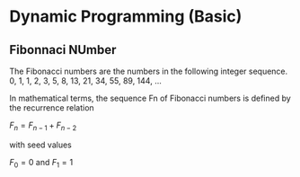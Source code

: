 # Dynamic Programming (Basic)

## Fibonnaci NUmber

The Fibonacci numbers are the numbers in the following integer sequence.
0, 1, 1, 2, 3, 5, 8, 13, 21, 34, 55, 89, 144, ...

In mathematical terms, the sequence Fn of Fibonacci numbers is defined by the recurrence relation

$F_n = F_{n-1} + F_{n-2}$

with seed values

$F_0 = 0$ and $F_1 = 1$